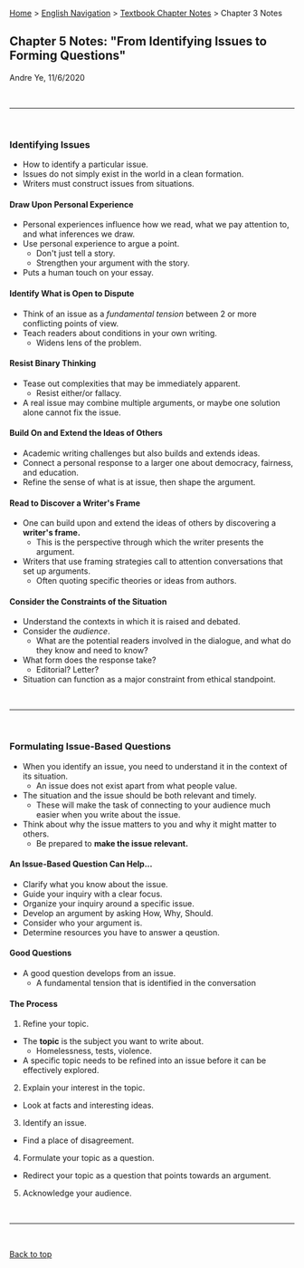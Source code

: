 [Home](https://andre-ye.github.io) > [English Navigation](https://andre-ye.github.io/english/english_navigation) > [Textbook Chapter Notes](https://andre-ye.github.io/english/english_navigation#textbook-chapter-notes) > Chapter 3 Notes

## Chapter 5 Notes: "From Identifying Issues to Forming Questions"
Andre Ye, 11/6/2020


<br>

---

<br>


### Identifying Issues
- How to identify a particular issue.
- Issues do not simply exist in the world in a clean formation.
- Writers must construct issues from situations.

#### Draw Upon Personal Experience
- Personal experiences influence how we read, what we pay attention to, and what inferences we draw.
- Use personal experience to argue a point.
  - Don't just tell a story.
  - Strengthen your argument with the story.
- Puts a human touch on your essay.

#### Identify What is Open to Dispute
- Think of an issue as a *fundamental tension* between 2 or more conflicting points of view.
- Teach readers about conditions in your own writing.
  - Widens lens of the problem.

#### Resist Binary Thinking
- Tease out complexities that may be immediately apparent.
  - Resist either/or fallacy.
- A real issue may combine multiple arguments, or maybe one solution alone cannot fix the issue.

#### Build On and Extend the Ideas of Others
- Academic writing challenges but also builds and extends ideas.
- Connect a personal response to a larger one about democracy, fairness, and education.
- Refine the sense of what is at issue, then shape the argument.

#### Read to Discover a Writer's Frame
- One can build upon and extend the ideas of others by discovering a **writer's frame.**
  - This is the perspective through which the writer presents the argument.
- Writers that use framing strategies call to attention conversations that set up arguments.
  - Often quoting specific theories or ideas from authors.

#### Consider the Constraints of the Situation
- Understand the contexts in which it is raised and debated.
- Consider the *audience*.
  - What are the potential readers involved in the dialogue, and what do they know and need to know?
- What form does the response take?
  - Editorial? Letter?
- Situation can function as a major constraint from ethical standpoint.

<br>

---

<br>

### Formulating Issue-Based Questions 
- When you identify an issue, you need to understand it in the context of its situation. 
  - An issue does not exist apart from what people value.
- The situation and the issue should be both relevant and timely.
  - These will make the task of connecting to your audience much easier when you write about the issue.
- Think about why the issue matters to you and why it might matter to others.
  - Be prepared to **make the issue relevant.**

#### An Issue-Based Question Can Help...
- Clarify what you know about the issue.
- Guide your inquiry with a clear focus.
- Organize your inquiry around a specific issue.
- Develop an argument by asking How, Why, Should.
- Consider who your argument is.
- Determine resources you have to answer a qeustion.

#### Good Questions
- A good question develops from an issue.
  - A fundamental tension that is identified in the conversation

#### The Process
1. Refine your topic. 
  - The **topic** is the subject you want to write about.
    - Homelessness, tests, violence. 
  - A specific topic needs to be refined into an issue before it can be effectively explored.
2. Explain your interest in the topic.
  - Look at facts and interesting ideas.
3. Identify an issue.
  - Find a place of disagreement. 
4. Formulate your topic as a question.
  - Redirect your topic as a question that points towards an argument.
5. Acknowledge your audience.

<br>

---

<br>

[Back to top](#)
